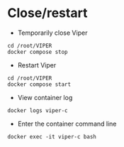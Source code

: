 # Close/restart

+ Temporarily close Viper

```shell
cd /root/VIPER
docker compose stop
```

+ Restart Viper

```shell
cd /root/VIPER
docker compose start
```

+ View container log

```shell
docker logs viper-c
```

+ Enter the container command line

```shell
docker exec -it viper-c bash
```
